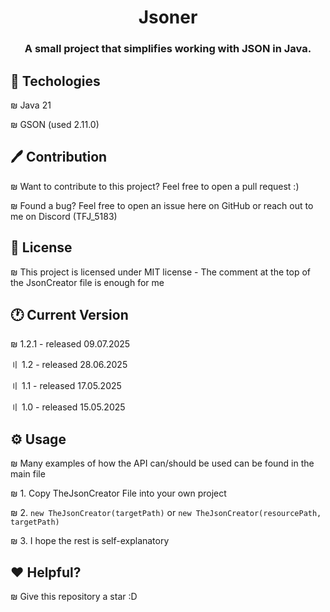 <h1 align="center">Jsoner</h1>
<h3 align="center">A small project that simplifies working with JSON in Java.</h3>


## 🧰 Techologies
₪ Java 21

₪ GSON (used 2.11.0)


## 🖊 Contribution
₪ Want to contribute to this project? Feel free to open a pull request :)

₪ Found a bug? Feel free to open an issue here on GitHub or reach out to me on Discord (TFJ_5183)


## 🧾 License
₪ This project is licensed under MIT license - The comment at the top of the JsonCreator file is enough for me


## 🕐 Current Version
₪ 1.2.1 - released 09.07.2025

〢 1.2 - released 28.06.2025

〢 1.1 - released 17.05.2025

〢 1.0 - released 15.05.2025

## ⚙ Usage
₪ Many examples of how the API can/should be used can be found in the main file

₪ 1. Copy TheJsonCreator File into your own project

₪ 2. ```new TheJsonCreator(targetPath)``` or ```new TheJsonCreator(resourcePath, targetPath)```

₪ 3. I hope the rest is self-explanatory


## ❤ Helpful?
₪ Give this repository a star :D